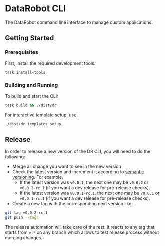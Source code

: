 # DataRobot CLI

The DataRobot command line interface to manage custom applications.

## Getting Started

### Prerequisites

First, install the required development tools:

```bash
task install-tools
```

### Building and Running

To build and start the CLI:

```bash
task build && ./dist/dr
```

For interactive template setup, use:

```bash
./dist/dr templates setup
```

## Release

In order to release a new version of the DR CLI, you will need to do the following:

- Merge all change you want to see in the new version
- Check the latest version and increment it according to [semantic versioning](https://semver.org/). For example,
    -  If the latest version was `v0.0.1`, the next one may be `v0.0.2` or `v0.0.2-rc.1` (if you want a dev release for pre-release checks).
    - If the latest version was `v0.0.1-rc.1`, the next one may be `v0.0.1` or `v0.0.1-rc.1` (if you want a dev release for pre-release checks).
- Create a new tag with the corresponding next version like:

```bash
git tag v0.0.2-rc.1
git push --tags
```

The release automation will take care of the rest.
It reacts to any tag that starts from `v.*` on any branch which allows to test release process without merging changes.